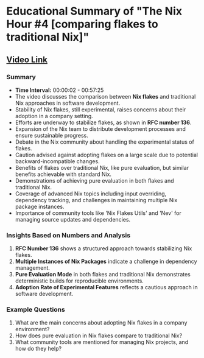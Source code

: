 
# Educational Summary of "The Nix Hour #4 [comparing flakes to traditional Nix]"

## [Video Link](https://youtu.be/atmoYyBAhF4)

### Summary
- **Time Interval:** 00:00:02 - 00:57:25
- The video discusses the comparison between **Nix flakes** and traditional Nix approaches in software development.
- Stability of Nix flakes, still experimental, raises concerns about their adoption in a company setting.
- Efforts are underway to stabilize flakes, as shown in **RFC number 136**.
- Expansion of the Nix team to distribute development processes and ensure sustainable progress.
- Debate in the Nix community about handling the experimental status of flakes.
- Caution advised against adopting flakes on a large scale due to potential backward-incompatible changes.
- Benefits of flakes over traditional Nix, like pure evaluation, but similar benefits achievable with standard Nix.
- Demonstrations of achieving pure evaluation in both flakes and traditional Nix.
- Coverage of advanced Nix topics including input overriding, dependency tracking, and challenges in maintaining multiple Nix package instances.
- Importance of community tools like 'Nix Flakes Utils' and 'Nev' for managing source updates and dependencies.

### Insights Based on Numbers and Analysis
1. **RFC Number 136** shows a structured approach towards stabilizing Nix flakes.
2. **Multiple Instances of Nix Packages** indicate a challenge in dependency management.
3. **Pure Evaluation Mode** in both flakes and traditional Nix demonstrates deterministic builds for reproducible environments.
4. **Adoption Rate of Experimental Features** reflects a cautious approach in software development.

### Example Questions
1. What are the main concerns about adopting Nix flakes in a company environment?
2. How does pure evaluation in Nix flakes compare to traditional Nix?
3. What community tools are mentioned for managing Nix projects, and how do they help?


